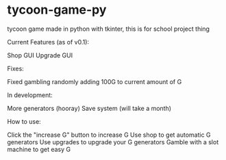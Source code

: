 # tycoon-game-py
tycoon game made in python with tkinter, this is for school project thing

Current Features (as of v0.1):

Shop GUI
Upgrade GUI

Fixes:

Fixed gambling randomly adding 100G to current amount of G

In development:

More generators (hooray)
Save system (will take a month)

How to use:

Click the "increase G" button to increase G
Use shop to get automatic G generators
Use upgrades to upgrade your G generators
Gamble with a slot machine to get easy G
